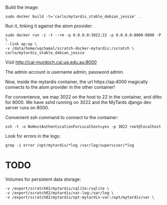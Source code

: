 Build the image:

    sudo docker build -t='carlo/mytardis_stable_debian_jessie' .

Run it, linking it against the atom provider:

    sudo docker run -i -t --rm -p 0.0.0.0:3022:22 -p 0.0.0.0:8000:8000 -P \
    --link ap:ap \
    -v /data/home/uqchamal/scratch-docker-mytardis:/scratch \
    carlo/mytardis_stable_debian_jessie

Visit http://cai-murdoch.cai.uq.edu.au:8000

The admin account is username admin, password admin.

Now, inside the mytardis container, the url https://ap:4000 magically
connects to the atom provider in the other container!

For convenience, we map 3022 on the host to 22 in the container, and
ditto for 8000. We have sshd running on 3022 and the MyTards django
dev server runs on 8000.

Convenient ssh command to connect to the container:

    ssh -t -o NoHostAuthenticationForLocalhost=yes -p 3022 root@localhost

Look for errors in the logs:

    grep -i error /opt/mytardis/*log /var/log/supervisor/*log

# TODO

Volumes for persistent data storage:

    -v /export/scratch02/mytardis/sqlite:/sqlite \
    -v /export/scratch02/mytardis/var-log:/var/log \
    -v /export/scratch02/mytardis/opt-mytardis-var:/opt/mytardis/var \
